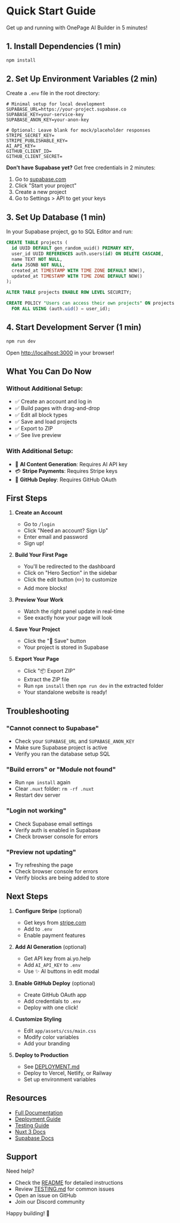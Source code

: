 # Quick Start Guide

Get up and running with OnePage AI Builder in 5 minutes!

## 1. Install Dependencies (1 min)

```bash
npm install
```

## 2. Set Up Environment Variables (2 min)

Create a `.env` file in the root directory:

```env
# Minimal setup for local development
SUPABASE_URL=https://your-project.supabase.co
SUPABASE_KEY=your-service-key
SUPABASE_ANON_KEY=your-anon-key

# Optional: Leave blank for mock/placeholder responses
STRIPE_SECRET_KEY=
STRIPE_PUBLISHABLE_KEY=
AI_API_KEY=
GITHUB_CLIENT_ID=
GITHUB_CLIENT_SECRET=
```

**Don't have Supabase yet?** Get free credentials in 2 minutes:
1. Go to [supabase.com](https://supabase.com)
2. Click "Start your project"
3. Create a new project
4. Go to Settings > API to get your keys

## 3. Set Up Database (1 min)

In your Supabase project, go to SQL Editor and run:

```sql
CREATE TABLE projects (
  id UUID DEFAULT gen_random_uuid() PRIMARY KEY,
  user_id UUID REFERENCES auth.users(id) ON DELETE CASCADE,
  name TEXT NOT NULL,
  data JSONB NOT NULL,
  created_at TIMESTAMP WITH TIME ZONE DEFAULT NOW(),
  updated_at TIMESTAMP WITH TIME ZONE DEFAULT NOW()
);

ALTER TABLE projects ENABLE ROW LEVEL SECURITY;

CREATE POLICY "Users can access their own projects" ON projects
  FOR ALL USING (auth.uid() = user_id);
```

## 4. Start Development Server (1 min)

```bash
npm run dev
```

Open [http://localhost:3000](http://localhost:3000) in your browser!

## What You Can Do Now

### Without Additional Setup:
- ✅ Create an account and log in
- ✅ Build pages with drag-and-drop
- ✅ Edit all block types
- ✅ Save and load projects
- ✅ Export to ZIP
- ✅ See live preview

### With Additional Setup:
- 🤖 **AI Content Generation**: Requires AI API key
- 💳 **Stripe Payments**: Requires Stripe keys
- 🚀 **GitHub Deploy**: Requires GitHub OAuth

## First Steps

1. **Create an Account**
   - Go to `/login`
   - Click "Need an account? Sign Up"
   - Enter email and password
   - Sign up!

2. **Build Your First Page**
   - You'll be redirected to the dashboard
   - Click on "Hero Section" in the sidebar
   - Click the edit button (✏️) to customize
   - Add more blocks!

3. **Preview Your Work**
   - Watch the right panel update in real-time
   - See exactly how your page will look

4. **Save Your Project**
   - Click the "💾 Save" button
   - Your project is stored in Supabase

5. **Export Your Page**
   - Click "📦 Export ZIP"
   - Extract the ZIP file
   - Run `npm install` then `npm run dev` in the extracted folder
   - Your standalone website is ready!

## Troubleshooting

### "Cannot connect to Supabase"
- Check your `SUPABASE_URL` and `SUPABASE_ANON_KEY`
- Make sure Supabase project is active
- Verify you ran the database setup SQL

### "Build errors" or "Module not found"
- Run `npm install` again
- Clear `.nuxt` folder: `rm -rf .nuxt`
- Restart dev server

### "Login not working"
- Check Supabase email settings
- Verify auth is enabled in Supabase
- Check browser console for errors

### "Preview not updating"
- Try refreshing the page
- Check browser console for errors
- Verify blocks are being added to store

## Next Steps

1. **Configure Stripe** (optional)
   - Get keys from [stripe.com](https://stripe.com)
   - Add to `.env`
   - Enable payment features

2. **Add AI Generation** (optional)
   - Get API key from ai.yo.help
   - Add `AI_API_KEY` to `.env`
   - Use ✨ AI buttons in edit modal

3. **Enable GitHub Deploy** (optional)
   - Create GitHub OAuth app
   - Add credentials to `.env`
   - Deploy with one click!

4. **Customize Styling**
   - Edit `app/assets/css/main.css`
   - Modify color variables
   - Add your branding

5. **Deploy to Production**
   - See [DEPLOYMENT.md](./DEPLOYMENT.md)
   - Deploy to Vercel, Netlify, or Railway
   - Set up environment variables

## Resources

- [Full Documentation](./README.md)
- [Deployment Guide](./DEPLOYMENT.md)
- [Testing Guide](./TESTING.md)
- [Nuxt 3 Docs](https://nuxt.com)
- [Supabase Docs](https://supabase.com/docs)

## Support

Need help?
- Check the [README](./README.md) for detailed instructions
- Review [TESTING.md](./TESTING.md) for common issues
- Open an issue on GitHub
- Join our Discord community

Happy building! 🚀

